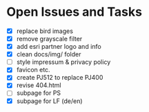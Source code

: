 # Open Issues and Tasks

- [x] replace bird images
- [x] remove grayscale filter
- [x] add esri partner logo and info
- [x] clean docs/img/ folder
- [ ] style impressum & privacy policy
- [x] favicon etc.
- [x] create PJ512 to replace PJ400
- [x] revise 404.html
- [ ] subpage for PS
- [x] subpage for LF (de/en)
